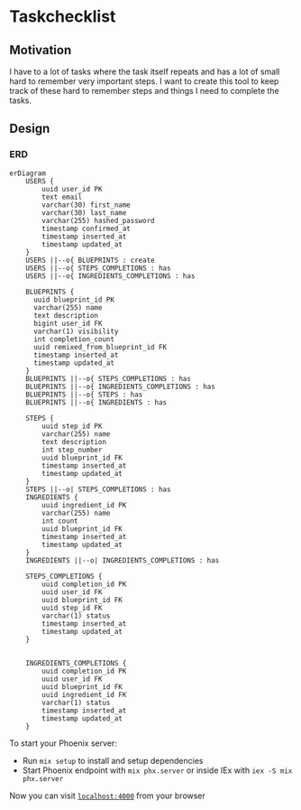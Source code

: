 # Taskchecklist

## Motivation

I have to a lot of tasks where the task itself repeats and has a lot
of small hard to remember very important steps. I want to create this
tool to keep track of these hard to remember steps and things I need
to complete the tasks.

## Design

### ERD

```mermaid
erDiagram
    USERS {
        uuid user_id PK
        text email
        varchar(30) first_name
        varchar(30) last_name
        varchar(255) hashed_password
        timestamp confirmed_at
        timestamp inserted_at
        timestamp updated_at
    }
    USERS ||--o{ BLUEPRINTS : create
    USERS ||--o{ STEPS_COMPLETIONS : has
    USERS ||--o{ INGREDIENTS_COMPLETIONS : has

    BLUEPRINTS {
      uuid blueprint_id PK
      varchar(255) name
      text description
      bigint user_id FK
      varchar(1) visibility
      int completion_count
      uuid remixed_from_blueprint_id FK
      timestamp inserted_at
      timestamp updated_at
    }
    BLUEPRINTS ||--o{ STEPS_COMPLETIONS : has
    BLUEPRINTS ||--o{ INGREDIENTS_COMPLETIONS : has
    BLUEPRINTS ||--o{ STEPS : has
    BLUEPRINTS ||--o{ INGREDIENTS : has

    STEPS {
        uuid step_id PK
        varchar(255) name
        text description
        int step_number
        uuid blueprint_id FK
        timestamp inserted_at
        timestamp updated_at
    }
    STEPS ||--o| STEPS_COMPLETIONS : has
    INGREDIENTS {
        uuid ingredient_id PK
        varchar(255) name
        int count
        uuid blueprint_id FK
        timestamp inserted_at
        timestamp updated_at
    }
    INGREDIENTS ||--o| INGREDIENTS_COMPLETIONS : has

    STEPS_COMPLETIONS {
        uuid completion_id PK
        uuid user_id FK
        uuid blueprint_id FK 
        uuid step_id FK 
        varchar(1) status
        timestamp inserted_at
        timestamp updated_at
    }


    INGREDIENTS_COMPLETIONS {
        uuid completion_id PK
        uuid user_id FK
        uuid blueprint_id FK 
        uuid ingredient_id FK 
        varchar(1) status
        timestamp inserted_at
        timestamp updated_at
    }

```

To start your Phoenix server:

* Run `mix setup` to install and setup dependencies
* Start Phoenix endpoint with `mix phx.server` or inside IEx with `iex -S mix phx.server`

Now you can visit [`localhost:4000`](http://localhost:4000) from your browser

